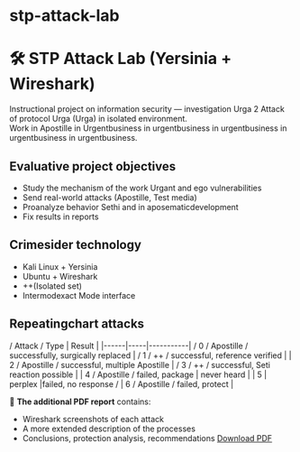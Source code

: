 # stp-attack-lab
# 🛠️ STP Attack Lab (Yersinia + Wireshark)

Instructional project on information security — investigation Urga 2 Attack of protocol Urga (Urga) in isolated environment.  
Work in Apostille in Urgentbusiness in urgentbusiness in urgentbusiness in urgentbusiness in urgentbusiness.

## Evaluative project objectives

- Study the mechanism of the work Urgant and ego vulnerabilities
- Send real-world attacks (Apostille, Test media)
- Proanalyze behavior Sethi and in aposematicdevelopment
- Fix results in reports

## Crimesider technology

- Kali Linux + Yersinia
- Ubuntu + Wireshark
- ++(Isolated set)
- Intermodexact Mode interface

## Repeatingchart attacks

/ Attack / Type | Result |
|------|-----|-----------|
/ 0 / Apostille / successfully, surgically replaced | 
/ 1 / ++ / successful, reference verified | 
| 2 / Apostille / successful, multiple Apostille | 
/ 3 / ++ / successful, Seti reaction possible |
| 4 / Apostille / failed, package | never heard |
| 5 | perplex |failed, no response / 
| 6 / Apostille / failed, protect | 

📄 **The additional PDF report** contains:
- Wireshark screenshots of each attack
- A more extended description of the processes
- Conclusions, protection analysis, recommendations
[Download PDF](./STP_Full_Report.pdf)
